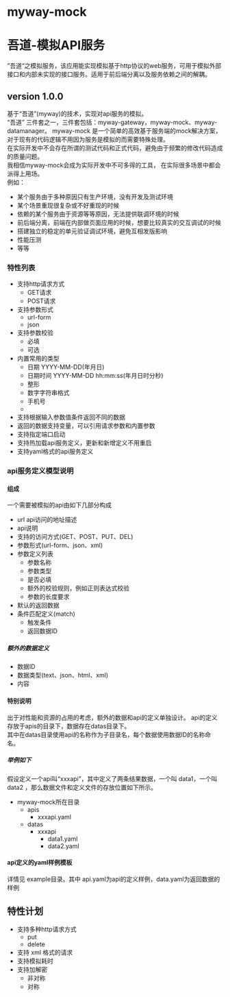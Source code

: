 # myway-mock
# 吾道-模拟API服务
”吾道“之模拟服务，该应用能实现模拟基于http协议的web服务，可用于模拟外部接口和内部未实现的接口服务。适用于前后端分离以及服务依赖之间的解耦。
## version 1.0.0
 基于“吾道”(myway)的技术，实现对api服务的模拟。  
 “吾道” 三件套之一，三件套包括：myway-gateway，myway-mock、myway-datamanager。
 myway-mock 是一个简单的高效基于服务端的mock解决方案，对于现有的代码逻辑不用因为服务是模拟的而需要特殊处理。  
 在实际开发中不会存在所谓的测试代码和正式代码，避免由于频繁的修改代码造成的质量问题。  
  我相信myway-mock会成为实际开发中不可多得的工具，
 在实际很多场景中都会派得上用场。  
 例如：
 * 某个服务由于多种原因只有生产环境，没有开发及测试环境
 * 某个场景重现很复杂或不好重现的时候
 * 依赖的某个服务由于资源等等原因，无法提供联调环境的时候
 * 前后端分离，前端在内部做页面应用的时候，想要比较真实的交互调试的时候
 * 搭建独立的稳定的单元验证调试环境，避免互相发版影响
 * 性能压测
 * 等等
 
### 特性列表
 * 支持http请求方式
    * GET请求
    * POST请求
 * 支持参数形式
   * url-form
   * json
 * 支持参数校验
   * 必填
   * 可选
 * 内置常用的类型
   * 日期 YYYY-MM-DD(年月日)
   * 日期时间 YYYY-MM-DD hh:mm:ss(年月日时分秒)
   * 整形
   * 数字字符串格式
   * 手机号
   * 
 * 支持根据输入参数值条件返回不同的数据
 * 返回的数据支持变量，可以引用请求参数和内置参数
 * 支持指定端口启动
 * 支持热加载api服务定义，更新和新增定义不用重启
 * 支持yaml格式的api服务定义
 ### api服务定义模型说明
 #### 组成
 一个需要被模拟的api由如下几部分构成
 * url api访问的地址描述
 * api说明
 * 支持的访问方式(GET、POST、PUT、DEL)
 * 参数形式(url-form、json、xml)
 * 参数定义列表
   * 参数名称
   * 参数类型
   * 是否必填
   * 额外的校验规则，例如正则表达式校验
   * 参数的长度要求
  * 默认的返回数据
  * 条件匹配定义(match)
    * 触发条件
    * 返回数据ID 
 #####  额外的数据定义
 * 数据ID
 * 数据类型(text、json、html、xml)
 * 内容
 #### 特别说明 
 出于对性能和资源的占用的考虑，额外的数据和api的定义单独设计。
 api的定义存放于apis的目录下，数据存在datas目录下。  
 其中在datas目录使用api的名称作为子目录名，每个数据使用数据ID的名称命名。
 ##### 举例如下
 假设定义一个api叫“xxxapi”，其中定义了两条结果数据，一个叫 data1，一个叫data2
 ，那么数据文件和定义文件的存放位置如下所示。
 * myway-mock所在目录
   * apis
     * xxxapi.yaml
   * datas
     * xxxapi
       * data1.yaml
       * data2.yaml 
 #### api定义的yaml样例模板
 详情见 example目录。其中 api.yaml为api的定义样例，data.yaml为返回数据的样例 
 ## 特性计划
 * 支持多种http请求方式
   * put
   * delete
 * 支持 xml 格式的请求
 * 支持模拟耗时
 * 支持加解密
   * 非对称
   * 对称
        